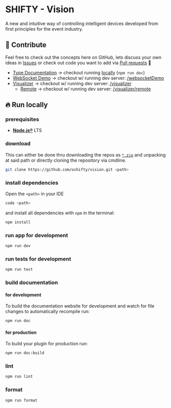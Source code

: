 # SHIFTY - Vision

A new and intuitive way of controlling intelligent devices developed from first principles for the event industry.

## 🚀 Contribute

Feel free to check out the concepts here on GitHub, lets discuss your own ideas in [Issues](https://github.com/oshifty/vision/issues) or check out code you want to add via [Pull requests](https://github.com/oshifty/vision/pulls) 🥳

- [Type Documentation](https://oshifty.github.io/vision) &rarr; checkout running [locally](http://localhost:8000) (`npm run doc`)
- [WebSocket Demo](/src/routes/webSocketDemo) &rarr; checkout w/ running dev server: [/websocketDemo](http://localhost:5173/webSocketDemo)
- [Visualizer](/src/routes/visualizer) &rarr; checkout w/ running dev server: [/visualizer](http://localhost:5173/visualizer)
  - [Remote](/src/routes/visualizer/remote) &rarr; checkout w/ running dev server: [/visualizer/remote](http://localhost:5173/visualizer/remote)

## 🔥 Run locally

### prerequisites

- [**Node.js®**](https://nodejs.org/) LTS

### download

This can either be done thru downloading the repos as [`*.zip`](https://github.com/LightYourWay/grandMA3-ts-template-plugin/archive/refs/heads/master.zip) and unpacking at said path or directly cloning the repository via cmdline.

```bash
git clone https://github.com/oshifty/vision.git <path>
```

### install dependencies

Open the `<path>` in your IDE

```bash
code <path>
```

and install all dependencies with `npm` in the terminal:

```bash
npm install
```

### run app for development

```bash
npm run dev
```

### run tests for development

```bash
npm run test
```

### build documentation

#### for development

To build the documentation website for development and watch for file changes to automatically recompile run:

```bash
npm run doc
```

#### for production

To build your plugin for production run:

```bash
npm run doc:build
```

### lint

```bash
npm run lint
```

### format

```bash
npm run format
```
